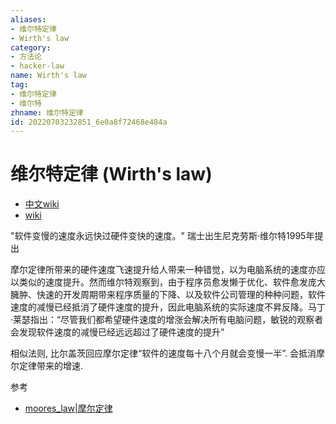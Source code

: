 ```yaml
---
aliases:
- 维尔特定律
- Wirth's law
category:
- 方法论
- hacker-law
name: Wirth's law
tag:
- 维尔特定律
- 维尔特
zhname: 维尔特定律
id: 20220703232851_6e0a8f72468e484a
---
```


# 维尔特定律 (Wirth's law)

- [中文wiki](https://zh.wikipedia.org/wiki/%E7%B6%AD%E7%88%BE%E7%89%B9%E5%AE%9A%E5%BE%8B)
- [wiki](https://en.wikipedia.org/wiki/Wirth%27s_law)

"软件变慢的速度永远快过硬件变快的速度。" 瑞士出生尼克劳斯·维尔特1995年提出

摩尔定律所带来的硬件速度飞速提升给人带来一种错觉，以为电脑系统的速度亦应以类似的速度提升。然而维尔特观察到，由于程序员愈发懒于优化、软件愈发庞大臃肿、快速的开发周期带来程序质量的下降、以及软件公司管理的种种问题，软件速度的减慢已经抵消了硬件速度的提升，因此电脑系统的实际速度不昇反降。马丁·莱瑟指出：“尽管我们都希望硬件速度的增涨会解决所有电脑问题，敏锐的观察者会发现软件速度的减慢已经远远超过了硬件速度的提升”

相似法则, 比尔盖茨回应摩尔定律“软件的速度每十八个月就会变慢一半”. 会抵消摩尔定律带来的增速.

参考
- [moores_law|摩尔定律](./moores_law.md)

